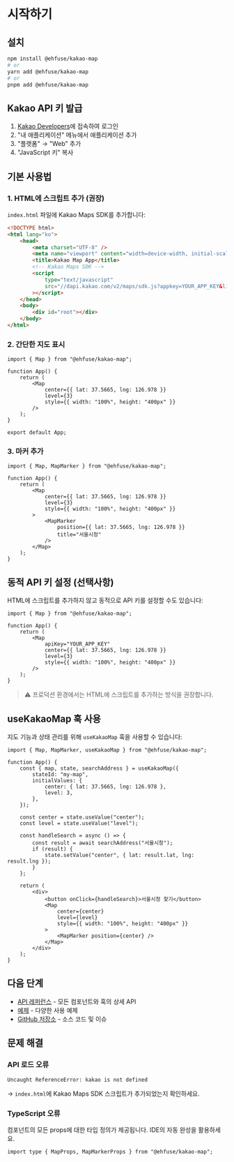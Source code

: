 # 시작하기

## 설치

```bash
npm install @ehfuse/kakao-map
# or
yarn add @ehfuse/kakao-map
# or
pnpm add @ehfuse/kakao-map
```

## Kakao API 키 발급

1. [Kakao Developers](https://developers.kakao.com/)에 접속하여 로그인
2. "내 애플리케이션" 메뉴에서 애플리케이션 추가
3. "플랫폼" → "Web" 추가
4. "JavaScript 키" 복사

## 기본 사용법

### 1. HTML에 스크립트 추가 (권장)

`index.html` 파일에 Kakao Maps SDK를 추가합니다:

```html
<!DOCTYPE html>
<html lang="ko">
    <head>
        <meta charset="UTF-8" />
        <meta name="viewport" content="width=device-width, initial-scale=1.0" />
        <title>Kakao Map App</title>
        <!-- Kakao Maps SDK -->
        <script
            type="text/javascript"
            src="//dapi.kakao.com/v2/maps/sdk.js?appkey=YOUR_APP_KEY&libraries=services,clusterer,drawing"
        ></script>
    </head>
    <body>
        <div id="root"></div>
    </body>
</html>
```

### 2. 간단한 지도 표시

```tsx
import { Map } from "@ehfuse/kakao-map";

function App() {
    return (
        <Map
            center={{ lat: 37.5665, lng: 126.978 }}
            level={3}
            style={{ width: "100%", height: "400px" }}
        />
    );
}

export default App;
```

### 3. 마커 추가

```tsx
import { Map, MapMarker } from "@ehfuse/kakao-map";

function App() {
    return (
        <Map
            center={{ lat: 37.5665, lng: 126.978 }}
            level={3}
            style={{ width: "100%", height: "400px" }}
        >
            <MapMarker
                position={{ lat: 37.5665, lng: 126.978 }}
                title="서울시청"
            />
        </Map>
    );
}
```

## 동적 API 키 설정 (선택사항)

HTML에 스크립트를 추가하지 않고 동적으로 API 키를 설정할 수도 있습니다:

```tsx
import { Map } from "@ehfuse/kakao-map";

function App() {
    return (
        <Map
            apiKey="YOUR_APP_KEY"
            center={{ lat: 37.5665, lng: 126.978 }}
            level={3}
            style={{ width: "100%", height: "400px" }}
        />
    );
}
```

> ⚠️ 프로덕션 환경에서는 HTML에 스크립트를 추가하는 방식을 권장합니다.

## useKakaoMap 훅 사용

지도 기능과 상태 관리를 위해 `useKakaoMap` 훅을 사용할 수 있습니다:

```tsx
import { Map, MapMarker, useKakaoMap } from "@ehfuse/kakao-map";

function App() {
    const { map, state, searchAddress } = useKakaoMap({
        stateId: "my-map",
        initialValues: {
            center: { lat: 37.5665, lng: 126.978 },
            level: 3,
        },
    });

    const center = state.useValue("center");
    const level = state.useValue("level");

    const handleSearch = async () => {
        const result = await searchAddress("서울시청");
        if (result) {
            state.setValue("center", { lat: result.lat, lng: result.lng });
        }
    };

    return (
        <div>
            <button onClick={handleSearch}>서울시청 찾기</button>
            <Map
                center={center}
                level={level}
                style={{ width: "100%", height: "400px" }}
            >
                <MapMarker position={center} />
            </Map>
        </div>
    );
}
```

## 다음 단계

-   [API 레퍼런스](./api.md) - 모든 컴포넌트와 훅의 상세 API
-   [예제](./examples.md) - 다양한 사용 예제
-   [GitHub 저장소](https://github.com/ehfuse/kakao-map) - 소스 코드 및 이슈

## 문제 해결

### API 로드 오류

```
Uncaught ReferenceError: kakao is not defined
```

→ `index.html`에 Kakao Maps SDK 스크립트가 추가되었는지 확인하세요.

### TypeScript 오류

컴포넌트의 모든 props에 대한 타입 정의가 제공됩니다. IDE의 자동 완성을 활용하세요.

```tsx
import type { MapProps, MapMarkerProps } from "@ehfuse/kakao-map";
```
